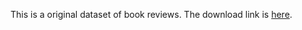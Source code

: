 This is a original dataset of book reviews. The download link is [here](https://1drv.ms/u/s!AooxrcG3bDY4lHZ4qJ029F6AMlp1?e=wJ8z8v).